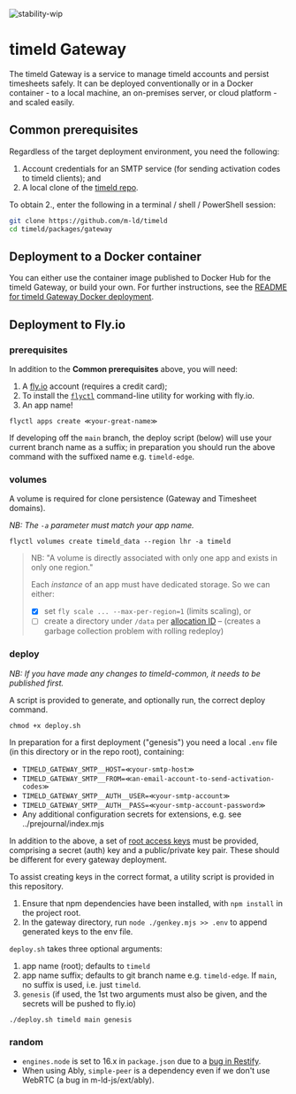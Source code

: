 ![stability-wip](https://img.shields.io/badge/stability-work_in_progress-lightgrey.svg)

# timeld Gateway

The timeld Gateway is a service to manage timeld accounts and persist timesheets safely. It can be deployed conventionally or in a Docker container - to a local machine, an on-premises server, or cloud platform - and scaled easily.

## Common prerequisites
Regardless of the target deployment environment, you need the following:

1. Account credentials for an SMTP service (for sending activation codes to timeld clients); and
2. A local clone of the [timeld repo](https://github.com/m-ld/timeld).

To obtain 2., enter the following in a terminal / shell / PowerShell session:
```bash
git clone https://github.com/m-ld/timeld
cd timeld/packages/gateway
```
## Deployment to a Docker container
You can either use the container image published to Docker Hub for the timeld Gateway, or build your own.  For further instructions, see the [README for timeld Gateway Docker deployment](../../deploy/docker).


## Deployment to Fly.io

### prerequisites

In addition to the **Common prerequisites** above, you will need:
1. A [fly.io](https://fly.io) account (requires a credit card);
2. To install the [`flyctl`](https://fly.io/docs/flyctl/installing/) command-line utility for working with fly.io.
3. An app name!

```
flyctl apps create ≪your-great-name≫
```

If developing off the `main` branch, the deploy script (below) will use your current branch name as a suffix; in preparation you should run the above command with the suffixed name e.g. `timeld-edge`.

### volumes

A volume is required for clone persistence (Gateway and Timesheet domains).

_NB: The `-a` parameter must match your app name._

```shell
flyctl volumes create timeld_data --region lhr -a timeld
```


> NB: "A volume is directly associated with only one app and exists in only one region."
>
> Each _instance_ of an app must have dedicated storage. So we can either:
> - [x] set `fly scale ... --max-per-region=1` (limits scaling), or
> - [ ] create a directory under `/data` per [allocation ID](https://fly.io/docs/reference/runtime-environment/#fly_alloc_id) – (creates a garbage collection problem with rolling redeploy)

### deploy

_NB: If you have made any changes to timeld-common, it needs to be published first._

A script is provided to generate, and optionally run, the correct deploy command.

```shell
chmod +x deploy.sh
```

In preparation for a first deployment ("genesis") you need a local `.env` file (in this directory or in the repo root), containing:

- `TIMELD_GATEWAY_SMTP__HOST=≪your-smtp-host≫`
- `TIMELD_GATEWAY_SMTP__FROM=≪an-email-account-to-send-activation-codes≫`
- `TIMELD_GATEWAY_SMTP__AUTH__USER=≪your-smtp-account≫`
- `TIMELD_GATEWAY_SMTP__AUTH__PASS=≪your-smtp-account-password≫`
- Any additional configuration secrets for extensions, e.g. see ../prejournal/index.mjs

In addition to the above, a set of [root access keys](./keyformat.md) must be provided, comprising a secret (auth) key and a public/private key pair. These should be different for every gateway deployment.

To assist creating keys in the correct format, a utility script is provided in this repository.
1. Ensure that npm dependencies have been installed, with `npm install` in the project root.
2. In the gateway directory, run `node ./genkey.mjs >> .env` to append generated keys to the env file.

`deploy.sh` takes three optional arguments:
1. app name (root); defaults to `timeld`
2. app name suffix; defaults to git branch name e.g. `timeld-edge`. If `main`, no suffix is used, i.e. just `timeld`.
3. `genesis` (if used, the 1st two arguments must also be given, and the secrets will be pushed to fly.io)

```shell
./deploy.sh timeld main genesis
```

### random

- `engines.node` is set to 16.x in `package.json` due to a [bug in Restify](https://github.com/restify/node-restify/issues/1888).
- When using Ably, `simple-peer` is a dependency even if we don't use WebRTC (a bug in m-ld-js/ext/ably).
